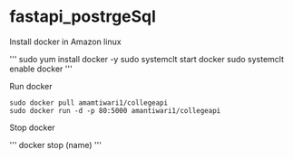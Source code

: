 # fastapi_postrgeSql

Install docker in Amazon linux

'''
sudo yum install docker -y
sudo systemclt start docker
sudo systemclt enable docker
'''

Run docker

```
sudo docker pull amamtiwari1/collegeapi
sudo docker run -d -p 80:5000 amantiwari1/collegeapi
```
Stop docker 

'''
docker stop (name)
'''
